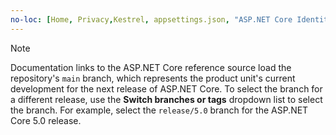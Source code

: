 ```yaml
---
no-loc: [Home, Privacy,Kestrel, appsettings.json, "ASP.NET Core Identity", cookie, Cookie, Blazor, "Blazor Server", "Blazor WebAssembly", "Identity", "Let's Encrypt", Razor, SignalR]
---
```

> [!NOTE]
> Documentation links to the ASP.NET Core reference source load the repository's `main` branch, which represents the product unit's current development for the next release of ASP.NET Core. To select the branch for a different release, use the **Switch branches or tags** dropdown list to select the branch. For example, select the `release/5.0` branch for the ASP.NET Core 5.0 release.
